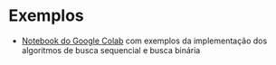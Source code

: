 # Exemplos

* [Notebook do Google Colab](https://colab.research.google.com/drive/1JcrD-J7Z8vbKOjoG8ESWZsRAcubGJ4sL?usp=sharing) com exemplos da implementação dos algoritmos de busca sequencial e busca binária



